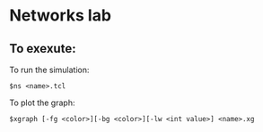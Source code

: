 Networks lab
============
To exexute:
-----------
To run the simulation:
```
$ns <name>.tcl
```
To plot the graph:
```
$xgraph [-fg <color>][-bg <color>][-lw <int value>] <name>.xg
```
